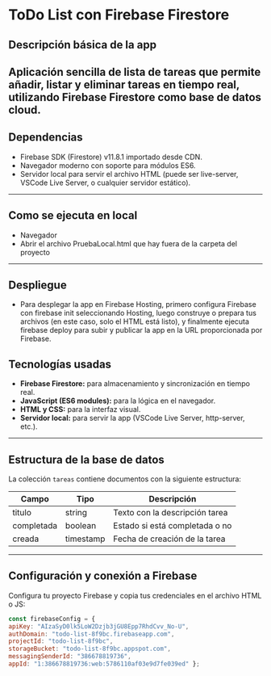 # ToDo List con Firebase Firestore


## Descripción básica de la app

Aplicación sencilla de lista de tareas que permite añadir, listar y eliminar tareas en tiempo real, utilizando Firebase Firestore como base de datos cloud.
---

## Dependencias

- Firebase SDK (Firestore) v11.8.1 importado desde CDN.
- Navegador moderno con soporte para módulos ES6.
- Servidor local para servir el archivo HTML (puede ser live-server, VSCode Live Server, o cualquier servidor estático).

---

## Como se ejecuta en local

- Navegador
- Abrir el archivo PruebaLocal.html que hay fuera de la carpeta del proyecto
  
---

## Despliegue
- Para desplegar la app en Firebase Hosting, primero configura Firebase con firebase init seleccionando Hosting, luego construye o prepara tus archivos (en este caso, solo el HTML está listo), y finalmente ejecuta firebase deploy para subir y publicar la app en la URL proporcionada por Firebase.


## Tecnologías usadas

- **Firebase Firestore:** para almacenamiento y sincronización en tiempo real.  
- **JavaScript (ES6 modules):** para la lógica en el navegador.  
- **HTML y CSS:** para la interfaz visual.  
- **Servidor local:** para servir la app (VSCode Live Server, http-server, etc.).

---

## Estructura de la base de datos

La colección `tareas` contiene documentos con la siguiente estructura:

| Campo       | Tipo      | Descripción                    |
|-------------|-----------|-------------------------------|
| titulo      | string    | Texto con la descripción tarea|
| completada  | boolean   | Estado si está completada o no|
| creada      | timestamp | Fecha de creación de la tarea |

---

## Configuración y conexión a Firebase

Configura tu proyecto Firebase y copia tus credenciales en el archivo HTML o JS:

```js
const firebaseConfig = { 
apiKey: "AIzaSyD0lk5LoW2Dzjb3jGU8Epp7RhdCvv_No-U", 
authDomain: "todo-list-8f9bc.firebaseapp.com", 
projectId: "todo-list-8f9bc", 
storageBucket: "todo-list-8f9bc.appspot.com", 
messagingSenderId: "386678819736", 
appId: "1:386678819736:web:5786110af03e9d7fe039ed" };




